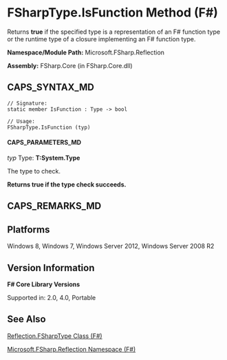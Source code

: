 # FSharpType.IsFunction Method (F#)

Returns **true** if the specified type is a representation of an F# function type or the runtime type of a closure implementing an F# function type.

**Namespace/Module Path:** Microsoft.FSharp.Reflection

**Assembly:** FSharp.Core (in FSharp.Core.dll)


## CAPS_SYNTAX_MD

```
// Signature:
static member IsFunction : Type -> bool

// Usage:
FSharpType.IsFunction (typ)
```

#### CAPS_PARAMETERS_MD
*typ*
Type: **T:System.Type**


The type to check.



**Returns true if the type check succeeds.**
## CAPS_REMARKS_MD

## Platforms
Windows 8, Windows 7, Windows Server 2012, Windows Server 2008 R2


## Version Information
**F# Core Library Versions**

Supported in: 2.0, 4.0, Portable




## See Also
[Reflection.FSharpType Class &#40;F&#35;&#41;](Reflection.FSharpType+Class+%28F%23%29.md)

[Microsoft.FSharp.Reflection Namespace &#40;F&#35;&#41;](Microsoft.FSharp.Reflection+Namespace+%28F%23%29.md)

